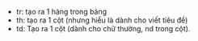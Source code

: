 - tr: tạo ra 1 hàng trong bảng
- th: tạo ra 1 cột (nhưng hiểu là dành cho viết tiêu đề)
- td: Tạo ra 1 cột (dành cho chữ thường, nd trong cột).
